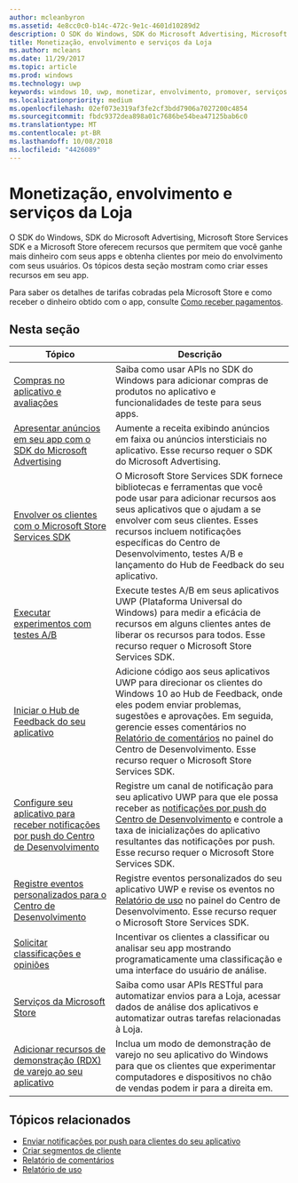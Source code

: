 ```yaml
---
author: mcleanbyron
ms.assetid: 4e8cc0c0-b14c-472c-9e1c-4601d10289d2
description: O SDK do Windows, SDK do Microsoft Advertising, Microsoft Store Services SDK e a Microsoft Store oferecem muitos recursos que permitem que você ganhe mais dinheiro com seus aplicativos e obtenha clientes a partir do envolvimento com seus usuários.
title: Monetização, envolvimento e serviços da Loja
ms.author: mcleans
ms.date: 11/29/2017
ms.topic: article
ms.prod: windows
ms.technology: uwp
keywords: windows 10, uwp, monetizar, envolvimento, promover, serviços da loja
ms.localizationpriority: medium
ms.openlocfilehash: 02ef073e319af3fe2cf3bdd7906a7027200c4854
ms.sourcegitcommit: fbdc9372dea898a01c7686be54bea47125bab6c0
ms.translationtype: MT
ms.contentlocale: pt-BR
ms.lasthandoff: 10/08/2018
ms.locfileid: "4426089"
---
```

# <a name="monetization-engagement-and-store-services"></a>Monetização, envolvimento e serviços da Loja

O SDK do Windows, SDK do Microsoft Advertising, Microsoft Store Services SDK e a Microsoft Store oferecem recursos que permitem que você ganhe mais dinheiro com seus apps e obtenha clientes por meio do envolvimento com seus usuários. Os tópicos desta seção mostram como criar esses recursos em seu app.

Para saber os detalhes de tarifas cobradas pela Microsoft Store e como receber o dinheiro obtido com o app, consulte [Como receber pagamentos](../publish/getting-paid-apps.md).

## <a name="in-this-section"></a>Nesta seção

| Tópico                | Descrição                 |
|--------------------|-----------------------------|
| [Compras no aplicativo e avaliações](in-app-purchases-and-trials.md)      | Saiba como usar APIs no SDK do Windows para adicionar compras de produtos no aplicativo e funcionalidades de teste para seus apps.  |
| [Apresentar anúncios em seu app com o SDK do Microsoft Advertising](display-ads-in-your-app.md)      |   Aumente a receita exibindo anúncios em faixa ou anúncios intersticiais no aplicativo. Esse recurso requer o SDK do Microsoft Advertising. |
| [Envolver os clientes com o Microsoft Store Services SDK](microsoft-store-services-sdk.md)      | O Microsoft Store Services SDK fornece bibliotecas e ferramentas que você pode usar para adicionar recursos aos seus aplicativos que o ajudam a se envolver com seus clientes. Esses recursos incluem notificações específicas do Centro de Desenvolvimento, testes A/B e lançamento do Hub de Feedback do seu aplicativo. |
| [Executar experimentos com testes A/B](run-app-experiments-with-a-b-testing.md)      |   Execute testes A/B em seus aplicativos UWP (Plataforma Universal do Windows) para medir a eficácia de recursos em alguns clientes antes de liberar os recursos para todos. Esse recurso requer o Microsoft Store Services SDK.  |
| [Iniciar o Hub de Feedback do seu aplicativo](launch-feedback-hub-from-your-app.md)      |   Adicione código aos seus aplicativos UWP para direcionar os clientes do Windows 10 ao Hub de Feedback, onde eles podem enviar problemas, sugestões e aprovações. Em seguida, gerencie esses comentários no [Relatório de comentários](../publish/feedback-report.md) no painel do Centro de Desenvolvimento. Esse recurso requer o Microsoft Store Services SDK.   |
| [Configure seu aplicativo para receber notificações por push do Centro de Desenvolvimento](configure-your-app-to-receive-dev-center-notifications.md)  |  Registre um canal de notificação para seu aplicativo UWP para que ele possa receber as [notificações por push do Centro de Desenvolvimento](../publish/send-push-notifications-to-your-apps-customers.md) e controle a taxa de inicializações do aplicativo resultantes das notificações por push. Esse recurso requer o Microsoft Store Services SDK.  |
| [Registre eventos personalizados para o Centro de Desenvolvimento](log-custom-events-for-dev-center.md)  | Registre eventos personalizados do seu aplicativo UWP e revise os eventos no [Relatório de uso](../publish/usage-report.md) no painel do Centro de Desenvolvimento. Esse recurso requer o Microsoft Store Services SDK. |
| [Solicitar classificações e opiniões](request-ratings-and-reviews.md) |  Incentivar os clientes a classificar ou analisar seu app mostrando programaticamente uma classificação e uma interface do usuário de análise.  |
| [Serviços da Microsoft Store](using-windows-store-services.md)    |  Saiba como usar APIs RESTful para automatizar envios para a Loja, acessar dados de análise dos aplicativos e automatizar outras tarefas relacionadas à Loja.    |
| [Adicionar recursos de demonstração (RDX) de varejo ao seu aplicativo](retail-demo-experience.md)        |  Inclua um modo de demonstração de varejo no seu aplicativo do Windows para que os clientes que experimentar computadores e dispositivos no chão de vendas podem ir para a direita em.  |

## <a name="related-topics"></a>Tópicos relacionados

* [Enviar notificações por push para clientes do seu aplicativo](../publish/send-push-notifications-to-your-apps-customers.md)
* [Criar segmentos de cliente](../publish/create-customer-segments.md)
* [Relatório de comentários](../publish/feedback-report.md)
* [Relatório de uso](../publish/usage-report.md)
